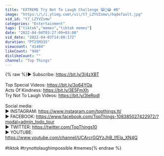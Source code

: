 ```yaml
---
title: "EXTREME Try Not To Laugh Challenge 😹🤣😂 #8"
image: "https:\/\/i.ytimg.com\/vi\/t7_LZYVZsmw\/hqdefault.jpg"
vid_id: "t7_LZYVZsmw"
categories: "Entertainment"
tags: ["tiktok","memes","tiktok memes"]
date: "2022-04-04T03:27:09+03:00"
vid_date: "2022-04-03T14:00:17Z"
duration: "PT25M33S"
viewcount: "41484"
likeCount: "946"
dislikeCount: ""
channel: "Top Things"
---
```

{% raw %}► Subscribe: <a rel="nofollow" target="blank" href="https://bit.ly/3I4zXBT">https://bit.ly/3I4zXBT</a><br /><br />Top Special Videos: <a rel="nofollow" target="blank" href="https://bit.ly/3o64YOa">https://bit.ly/3o64YOa</a><br />Acts Of Kindness: <a rel="nofollow" target="blank" href="https://bit.ly/3E5FmXh">https://bit.ly/3E5FmXh</a><br />Try Not To Laugh Videos: <a rel="nofollow" target="blank" href="https://bit.ly/3leRpdl">https://bit.ly/3leRpdl</a><br /><br />Social media:<br />► INSTAGRAM: <a rel="nofollow" target="blank" href="https://www.instagram.com/topthings.tt/">https://www.instagram.com/topthings.tt/</a><br />► FACEBOOK: <a rel="nofollow" target="blank" href="https://www.facebook.com/TopThings-108385027422972/?modal=admin_todo_tour">https://www.facebook.com/TopThings-108385027422972/?modal=admin_todo_tour</a><br />► TWITTER: <a rel="nofollow" target="blank" href="https://twitter.com/TopThings10">https://twitter.com/TopThings10</a><br />► YOUTUBE: <a rel="nofollow" target="blank" href="https://www.youtube.com/channel/UCArcrGQYzJhB_IfEla_XN4Q">https://www.youtube.com/channel/UCArcrGQYzJhB_IfEla_XN4Q</a><br /><br />#tiktok #trynottolaughimpossible #memes{% endraw %}
